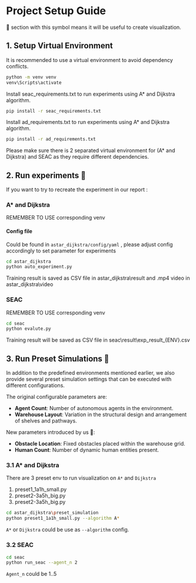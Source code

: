 



# Project Setup Guide

🚨 section with this symbol means it will be useful to create visualization.

## 1. Setup Virtual Environment

It is recommended to use a virtual environment to avoid dependency conflicts.

```bash
python -m venv venv
venv\Scripts\activate
```

Install seac_requirements.txt to run experiments using A* and Dijkstra algorithm.

```bash
pip install -r seac_requirements.txt
```

Install ad_requirements.txt to run experiments using A* and Dijkstra algorithm.

```bash
pip install -r ad_requirements.txt
```

Please make sure there is 2 separated virtual environment for (A* and Dijkstra) and SEAC as they require different dependencies.


## 2. Run experiments 🚨
If you want to try to recreate the experiment in our report : 

### A* and Dijkstra

REMEMBER TO USE corresponding venv
#### Config file 

Could be found in `astar_dijkstra/config/yaml` , please adjust config accordingly to set parameter for experiments

```bash
cd astar_dijkstra
python auto_experiment.py
```

Training result is saved as CSV file in astar_dijkstra\result and .mp4 video in astar_dijkstra\video


### SEAC 

REMEMBER TO USE corresponding venv

```bash
cd seac
python evalute.py
```
Training result will be saved as CSV file in seac\result\exp_result_{ENV}.csv

## 3. Run Preset Simulations 🚨

In addition to the predefined environments mentioned earlier, we also provide several preset simulation settings that can be executed with different configurations.

The original configurable parameters are:

- **Agent Count**: Number of autonomous agents in the environment.
- **Warehouse Layout**: Variation in the structural design and arrangement of shelves and pathways.

New parameters introduced by us 🚨:  
- **Obstacle Location**: Fixed obstacles placed within the warehouse grid.
- **Human Count**: Number of dynamic human entities present.


### 3.1 A* and Dijkstra

There are 3 preset env to run visualization on `A*` and `Dijkstra`

1. preset1_1a1h_small.py
2. preset2-3a5h_big.py
3. preset2-3a5h_big.py

```bash
cd astar_dijkstra\preset_simulation
python preset1_1a1h_small.py --algorithm A*
```

`A*` or `Dijkstra` could be use as `--algorithm` config.


### 3.2 SEAC

```bash
cd seac
python run_seac --agent_n 2
```

`Agent_n` could be 1..5
